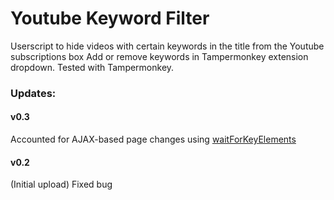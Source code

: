 # Youtube Keyword Filter

Userscript to hide videos with certain keywords in the title from the Youtube subscriptions box
Add or remove keywords in Tampermonkey extension dropdown.
Tested with Tampermonkey.


### Updates:

#### v0.3
Accounted for AJAX-based page changes using [waitForKeyElements](https://gist.github.com/BrockA/2625891)


#### v0.2
(Initial upload) Fixed bug


